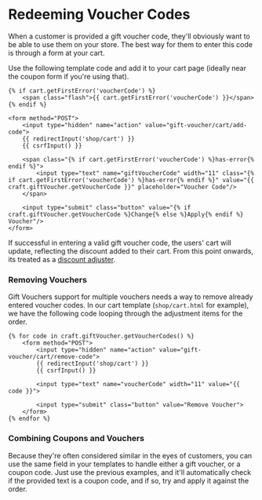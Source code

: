 # Redeeming Voucher Codes

When a customer is provided a gift voucher code, they'll obviously want to be able to use them on your store. The best way for them to enter this code is through a form at your cart.

Use the following template code and add it to your cart page (ideally near the coupon form if you're using that).

```twig
{% if cart.getFirstError('voucherCode') %}
    <span class="flash">{{ cart.getFirstError('voucherCode') }}</span>
{% endif %}

<form method="POST">
    <input type="hidden" name="action" value="gift-voucher/cart/add-code">
    {{ redirectInput('shop/cart') }}
    {{ csrfInput() }}

    <span class="{% if cart.getFirstError('voucherCode') %}has-error{% endif %}">
        <input type="text" name="giftVoucherCode" width="11" class="{% if cart.getFirstError('voucherCode') %}has-error{% endif %}" value="{{ craft.giftVoucher.getVoucherCode }}" placeholder="Voucher Code"/>
    </span>

    <input type="submit" class="button" value="{% if craft.giftVoucher.getVoucherCode %}Change{% else %}Apply{% endif %} Voucher"/>
</form>
```

If successful in entering a valid gift voucher code, the users' cart will update, reflecting the discount added to their cart. From this point onwards, its treated as a [discount adjuster](https://docs.craftcms.com/commerce/v2/adjusters.html).

### Removing Vouchers

Gift Vouchers support for multiple vouchers needs a way to remove already entered voucher codes. In our cart template (`shop/cart.html` for example), we have the following code looping through the adjustment items for the order.

```twig
{% for code in craft.giftVoucher.getVoucherCodes() %}
    <form method="POST">
        <input type="hidden" name="action" value="gift-voucher/cart/remove-code">
        {{ redirectInput('shop/cart') }}
        {{ csrfInput() }}
        
        <input type="text" name="voucherCode" width="11" value="{{ code }}">

        <input type="submit" class="button" value="Remove Voucher">
    </form>
{% endfor %}
```

### Combining Coupons and Vouchers

Because they're often considered similar in the eyes of customers, you can use the same field in your templates to handle either a gift voucher, or a coupon code. Just use the previous examples, and it'll automatically check if the provided text is a coupon code, and if so, try and apply it against the order.
